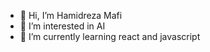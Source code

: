 - 👋 Hi, I’m Hamidreza Mafi
- 👀 I’m interested in AI
- 🌱 I’m currently learning react and javascript

<!---
hrrm2007/hrrm2007 is a ✨ special ✨ repository because its `README.md` (this file) appears on your GitHub profile.
You can click the Preview link to take a look at your changes.
--->
